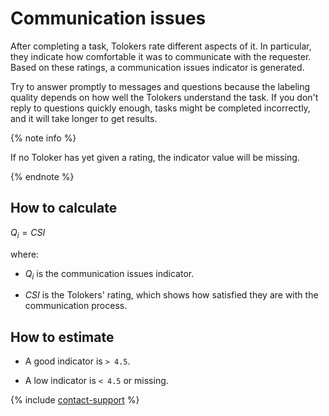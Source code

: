 # Communication issues

After completing a task, Tolokers rate different aspects of it. In particular, they indicate how comfortable it was to communicate with the requester. Based on these ratings, a communication issues indicator is generated.

Try to answer promptly to messages and questions because the labeling quality depends on how well the Tolokers understand the task. If you don't reply to questions quickly enough, tasks might be completed incorrectly, and it will take longer to get results.

{% note info %}

If no Toloker has yet given a rating, the indicator value will be missing.

{% endnote %}

## How to calculate

$Q_{i} = {CSI}$

where:

- $Q_{i}$ is the communication issues indicator.

- $CSI$ is the Tolokers' rating, which shows how satisfied they are with the communication process.

## How to estimate

- A good indicator is `> 4.5`.

- A low indicator is `< 4.5` or missing.

{% include [contact-support](../../_includes/contact-support.md) %}